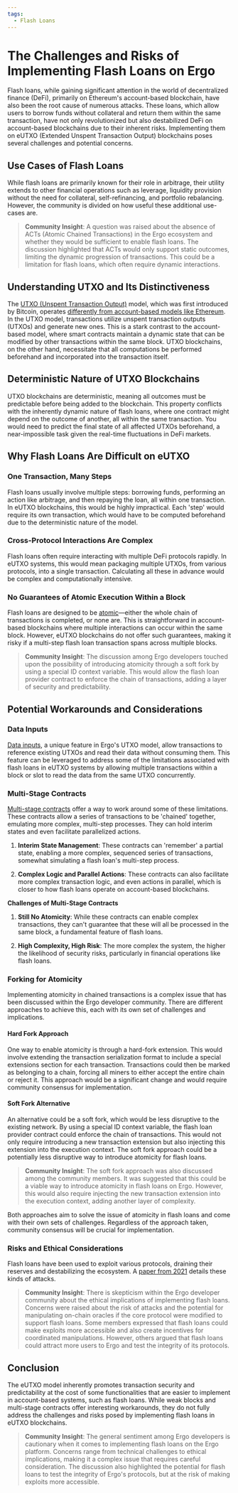```yaml
---
tags:
  - Flash Loans
---
```


# The Challenges and Risks of Implementing Flash Loans on Ergo

Flash loans, while gaining significant attention in the world of decentralized finance (DeFi), primarily on Ethereum's account-based blockchain, have also been the root cause of numerous attacks. These loans, which allow users to borrow funds without collateral and return them within the same transaction, have not only revolutionized but also destabilized DeFi on account-based blockchains due to their inherent risks. Implementing them on eUTXO (Extended Unspent Transaction Output) blockchains poses several challenges and potential concerns.

## Use Cases of Flash Loans

While flash loans are primarily known for their role in arbitrage, their utility extends to other financial operations such as leverage, liquidity provision without the need for collateral, self-refinancing, and portfolio rebalancing. However, the community is divided on how useful these additional use-cases are.

> **Community Insight**: A question was raised about the absence of ACTs (Atomic Chained Transactions) in the Ergo ecosystem and whether they would be sufficient to enable flash loans. The discussion highlighted that ACTs would only support static outcomes, limiting the dynamic progression of transactions. This could be a limitation for flash loans, which often require dynamic interactions.



## Understanding UTXO and Its Distinctiveness

The [UTXO (Unspent Transaction Output)](eutxo.md) model, which was first introduced by Bitcoin, operates [differently from account-based models like Ethereum](accountveutxo.md). In the UTXO model, transactions utilize unspent transaction outputs (UTXOs) and generate new ones. This is a stark contrast to the account-based model, where smart contracts maintain a dynamic state that can be modified by other transactions within the same block. UTXO blockchains, on the other hand, necessitate that all computations be performed beforehand and incorporated into the transaction itself.

## Deterministic Nature of UTXO Blockchains

UTXO blockchains are deterministic, meaning all outcomes must be predictable before being added to the blockchain. This property conflicts with the inherently dynamic nature of flash loans, where one contract might depend on the outcome of another, all within the same transaction. You would need to predict the final state of all affected UTXOs beforehand, a near-impossible task given the real-time fluctuations in DeFi markets.

## Why Flash Loans Are Difficult on eUTXO 

### One Transaction, Many Steps

Flash loans usually involve multiple steps: borrowing funds, performing an action like arbitrage, and then repaying the loan, all within one transaction. In eUTXO blockchains, this would be highly impractical. Each 'step' would require its own transaction, which would have to be computed beforehand due to the deterministic nature of the model.

### Cross-Protocol Interactions Are Complex

Flash loans often require interacting with multiple DeFi protocols rapidly. In eUTXO systems, this would mean packaging multiple UTXOs, from various protocols, into a single transaction. Calculating all these in advance would be complex and computationally intensive.

### No Guarantees of Atomic Execution Within a Block

Flash loans are designed to be [atomic](atomic-composability.md)—either the whole chain of transactions is completed, or none are. This is straightforward in account-based blockchains where multiple interactions can occur within the same block. However, eUTXO blockchains do not offer such guarantees, making it risky if a multi-step flash loan transaction spans across multiple blocks.

> **Community Insight**: The discussion among Ergo developers touched upon the possibility of introducing atomicity through a soft fork by using a special ID context variable. This would allow the flash loan provider contract to enforce the chain of transactions, adding a layer of security and predictability.

## Potential Workarounds and Considerations

### Data Inputs

[Data inputs](read-only-inputs.md), a unique feature in Ergo's UTXO model, allow transactions to reference existing UTXOs and read their data without consuming them. This feature can be leveraged to address some of the limitations associated with flash loans in eUTXO systems by allowing multiple transactions within a block or slot to read the data from the same UTXO concurrently.

### Multi-Stage Contracts

[Multi-stage contracts](multi.md) offer a way to work around some of these limitations. These contracts allow a series of transactions to be 'chained' together, emulating more complex, multi-step processes. They can hold interim states and even facilitate parallelized actions.

1. **Interim State Management**: These contracts can 'remember' a partial state, enabling a more complex, sequenced series of transactions, somewhat simulating a flash loan's multi-step process.
   
2. **Complex Logic and Parallel Actions**: These contracts can also facilitate more complex transaction logic, and even actions in parallel, which is closer to how flash loans operate on account-based blockchains.

**Challenges of Multi-Stage Contracts**

1. **Still No Atomicity**: While these contracts can enable complex transactions, they can't guarantee that these will all be processed in the same block, a fundamental feature of flash loans.
  
2. **High Complexity, High Risk**: The more complex the system, the higher the likelihood of security risks, particularly in financial operations like flash loans.

### Forking for Atomicity

Implementing atomicity in chained transactions is a complex issue that has been discussed within the Ergo developer community. There are different approaches to achieve this, each with its own set of challenges and implications.


#### Hard Fork Approach

One way to enable atomicity is through a hard-fork extension. This would involve extending the transaction serialization format to include a special extensions section for each transaction. Transactions could then be marked as belonging to a chain, forcing all miners to either accept the entire chain or reject it. This approach would be a significant change and would require community consensus for implementation.

#### Soft Fork Alternative

An alternative could be a soft fork, which would be less disruptive to the existing network. By using a special ID context variable, the flash loan provider contract could enforce the chain of transactions. This would not only require introducing a new transaction extension but also injecting this extension into the execution context. The soft fork approach could be a potentially less disruptive way to introduce atomicity for flash loans.

> **Community Insight**: The soft fork approach was also discussed among the community members. It was suggested that this could be a viable way to introduce atomicity in flash loans on Ergo. However, this would also require injecting the new transaction extension into the execution context, adding another layer of complexity.

Both approaches aim to solve the issue of atomicity in flash loans and come with their own sets of challenges. Regardless of the approach taken, community consensus will be crucial for implementation.

### Risks and Ethical Considerations

Flash loans have been used to exploit various protocols, draining their reserves and destabilizing the ecosystem. A [paper from 2021](https://arxiv.org/pdf/2003.03810.pdf) details these kinds of attacks.

> **Community Insight**: There is skepticism within the Ergo developer community about the ethical implications of implementing flash loans. Concerns were raised about the risk of attacks and the potential for manipulating on-chain oracles if the core protocol were modified to support flash loans. Some members expressed that flash loans could make exploits more accessible and also create incentives for coordinated manipulations. However, others argued that flash loans could attract more users to Ergo and test the integrity of its protocols.


## Conclusion

The eUTXO model inherently promotes transaction security and predictability at the cost of some functionalities that are easier to implement in account-based systems, such as flash loans. While weak blocks and multi-stage contracts offer interesting workarounds, they do not fully address the challenges and risks posed by implementing flash loans in eUTXO blockchains.

> **Community Insight**: The general sentiment among Ergo developers is cautionary when it comes to implementing flash loans on the Ergo platform. Concerns range from technical challenges to ethical implications, making it a complex issue that requires careful consideration. The discussion also highlighted the potential for flash loans to test the integrity of Ergo's protocols, but at the risk of making exploits more accessible.